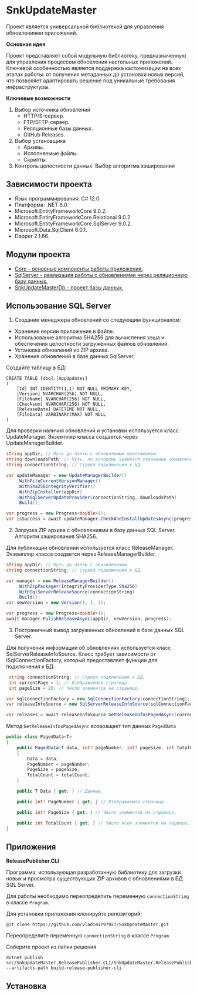 # SnkUpdateMaster
Проект является универсальной библиотекой для управления обновлениями приложений.

**Основная идея**

Проект представляет собой модульную библиотеку, предназначенную для управления процессом обновления настольных приложений. Ключевой особенностью является поддержка кастомизации на всех этапах работы: от получения метаданных до установки новых версий, что позволяет адаптировать решение под уникальные требования инфраструктуры.

**Ключевые возможности**

1. Выбор источника обновлений
   - HTTP/S-сервер.
   - FTP/SFTP-сервер.
   - Реляционные базы данных.
   - GitHub Releases.
2. Выбор установщика
   - Архивы.
   - Исполняемые файлы.
   - Скрипты.
3. Контроль целостности данных. Выбор алгоритма хэширования

## Зависимости проекта
- Язык программирования: C# 12.0.
- Платформа: .NET 8.0.
- Microsoft.EntityFrameworkCore 9.0.2.
- Microsoft.EntityFrameworkCore.Relational 9.0.2.
- Microsoft.EntityFrameworkCore.SqlServer 9.0.2.
- Microsoft.Data.SqlClient 6.0.1.
- Dapper 2.1.66.

## Модули проекта
- [Core - основные компоненты работы приложения.]()
- [SqlServer - реализация работы с обновлениями через реляционную базу данных.]()
- [SnkUpdateMasterDb - проект базы данных.]()

## Использование SQL Server
1. Создание менеджера обновлений со следующим функционалом:
- Хранение версии приложения в файле.
- Использование алгоритма SHA256 для вычисления хэша и обеспечения целостности загруженных файлов обновлений.
- Установка обновлений из ZIP архива.
- Хранение обновлений в базе данных SqlServer.

Создайте таблицу в БД:

```tsql
CREATE TABLE [dbo].[AppUpdates]
(
	[Id] INT IDENTITY(1,1) NOT NULL PRIMARY KEY,
	[Version] NVARCHAR(256) NOT NULL,
	[FileName] NVARCHAR(256) NOT NULL,
	[Checksum] NVARCHAR(256) NOT NULL,
	[ReleaseDate] DATETIME NOT NULL,
	[FileData] VARBINARY(MAX) NOT NULL
)
```

Для проверки наличия обновлений и установки используется класс UpdateManager. Экземпляр класса создается через UpdateManagerBuilder.
```csharp
string appDir; // Путь до папки с обновляемым приложением.
string downloadsPath; // Путь, по которому хранятся скачанные обновления.
string connectionString; // Строка подключения к БД. 

var updateManager = new UpdateManagerBuilder()
    .WithFileCurrentVersionManager()
    .WithSha256IntegrityVerifier()
    .WithZipInstaller(appDir)
    .WithSqlServerUpdateProvider(connectionString, downloadsPath)
    .Build();

var progress = new Progress<double>();
var isSuccess = await updateManager.CheckAndInstallUpdatesAsync(progress);
```

2. Загрузка ZIP архива с обновлениями в базу данных SQL Server. Алгоритм хэширования SHA256.

Для публикации обновлений используется класс ReleaseManager. Экземпляр класса создается через ReleaseManagerBuilder.
```csharp
string appDir; // Путь до папки с обновлениями.
string connectionString; // Строка подключения к БД.

var manager = new ReleaseManagerBuilder()
    .WithZipPackager(IntegrityProviderType.Sha256)
    .WithSqlServerReleaseSource(connectionString)
    .Build();
var newVersion = new Version(1, 1, 3);

var progress = new Progress<double>();
await manager.PulishReleaseAsync(appDir, newVersion, progress);
```

3. Постраничный вывод загруженных обновлений в базе данных SQL Server.

Для получения информации об обновлениях используется класс SqlServerReleaseInfoSource. Класс требует зависимости от ISqlConnectionFactory, который предоставляет функции для подключения к БД.

```csharp
 string connectionString; // Строка подключения к БД.
 int currentPage = 1; // Отображаемая страница.
 int pageSize = 20; // Число элементов на странице.

var sqlConnectionFactory = new SqlConnectionFactory(connectionString);
var releaseInfoSource = new SqlServerReleaseInfoSource(sqlConnectionFactory);

var releases = await releaseInfoSource.GetReleaseInfosPagedAsync(currentPage, pageSize);
```
Метод `GetReleaseInfosPagedAsync` возвращает тип данных `PagedData`

```csharp
public class PagedData<T>
{
    public PagedData(T data, int? pageNumber, int? pageSize, int totalCount)
    {
        Data = data;
        PageNumber = pageNumber;
        PageSize = pageSize;
        TotalCount = totalCount;
    }

    public T Data { get; } // Данные.

    public int? PageNumber { get; } // Отображаемая страница.

    public int? PageSize { get; } // Число элементов на странице.

    public int TotalCount { get; } // Число всех элементов на сервере.
}
```
## Приложения

**ReleasePublisher.CLI**

Программа, использующая разработанную библиотеку для загрузки новых и просмотра существующих ZIP архивов с обновлениями в БД SQL Server.

Для работы необходимо переопределить переменную ``connectionString`` в классе ``Program``.

Для установки приложения клонируйте репозиторий:

```
git clone https://github.com/vladimir97927/SnkUpdateMaster.git
```

Переопределите переменную ``connectionString`` в классе ``Program``.

Соберите проект из папки решения

```
dotnet publish src/SnkUpdateMaster.ReleasePublisher.CLI/SnkUpdateMaster.ReleasePublisher.CLI.csproj --artifacts-path build-release-publisher-cli
```

## Установка








